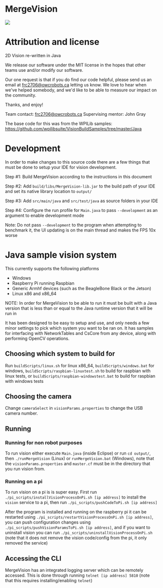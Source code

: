 # MergeVision
![](https://github.com/FRC2706/MergeVision/workflows/Build%20%26%20Test/badge.svg)

# Attribution and license

2D Vision re-written in Java

We release our software under the MIT license in the hopes that other teams use and/or modify our software.

Our one request is that if you do find our code helpful, please send us an email at frc2706@owcrobots.ca letting us know. We love to hear when we've helped somebody, and we'd like to be able to measure our impact on the community.

Thanks, and enjoy!

Team contact: frc2706@owcrobots.ca Supervising mentor: John Gray


The base code for this was from the WPILib samples: https://github.com/wpilibsuite/VisionBuildSamples/tree/master/Java

# Development
In order to make changes to this source code there are a few things that must be done to setup your IDE for vision development.

Step #1: Build MergeVision according to the instructions in this document

Step #2: Add `build/libs/MergeVision-lib.jar` to the build path of your IDE and set its native library location to `output/`

Step #3: Add `src/main/java` and `src/test/java` as source folders in your IDE

Step #4: Configure the run profile for `Main.java` to pass `--development` as an argument to enable development mode

Note: Do not pass `--development` to the program when attempting to benchmark it, the UI updating is on the main thread and makes the FPS 10x worse

# Java sample vision system

This currently supports the following platforms

* Windows
* Raspberry Pi running Raspbian
* Generic Armhf devices (such as the BeagleBone Black or the Jetson)
* Linux x86 and x86_64

NOTE: In order for MergeVision to be able to run it must be built with a Java version that is less than or equal to the Java runtime version that it will be run in

It has been designed to be easy to setup and use, and only needs a few minor settings to pick which system you want to be ran on. It has samples for interfacing with NetworkTables and CsCore from
any device, along with performing OpenCV operations.

## Choosing which system to build for

Run `buildScripts/linux.sh` for linux x86_64, `buildScripts/windows.bat` for windows, `buildScripts/raspbian-linuxtest.sh` to build for raspbian with linux tests, or `buildScripts/raspbian-windowstest.bat` to build for raspbian with windows tests

## Choosing the camera

Change `cameraSelect` in `visionParams.properties` to change the USB camera number.

## Running

### Running for non robot purposes

To run vision either execute `Main.java` (inside Eclipse) or run `cd output/`, then `./runMergeVision` (Linux) or `runMergeVision.bat` (Windows), note that the `visionParams.properties` and `master.cf` must be in the directory that you run vision from.

### Running on a pi

To run vision on a pi is is super easy. First run `./pi_scripts/installVisionProcessOnPi.sh [ip address]` to install the `vision` service to a pi, then run `./pi_scripts/pushCodeToPi.sh [ip address]`

After the program is installed and running on the raspberry pi it can be restarted using `./pi_scripts/restartVisionProcessOnPi.sh [ip address]`, you can push configuration changes using `./pi_scripts/pushVisionParamsToPi.sh [ip address]`, and if you want to uninstall vision you can run `./pi_scripts/uninstallVisionProcessOnPi.sh` (note that it does not remove the vision code/config from the pi, it only removed the service)

## Accessing the CLI

MergeVision has an integrated logging server which can be remotely accessed. This is done through running `telnet [ip address] 5810` (note that this requires installing/enabling `telnet`)
